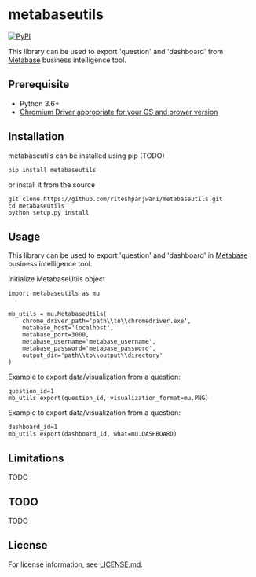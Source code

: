# metabaseutils
[![PyPI](https://img.shields.io/pypi/v/metabaseutils.svg)](https://pypi.python.org/pypi/metabaseutils)

This library can be used to export 'question' and 'dashboard' from [Metabase](https://www.metabase.com) business intelligence tool.

## Prerequisite
- Python 3.6+
- [Chromium Driver appropriate for your OS and brower version](https://chromedriver.chromium.org/downloads)

## Installation

metabaseutils can be installed using pip (TODO)

```
pip install metabaseutils
```

or install it from the source

```
git clone https://github.com/riteshpanjwani/metabaseutils.git
cd metabaseutils
python setup.py install
```

## Usage

This library can be used to export 'question' and 'dashboard' in [Metabase](https://www.metabase.com) business intelligence tool.

Initialize MetabaseUtils object

```
import metabaseutils as mu


mb_utils = mu.MetabaseUtils(
    chrome_driver_path='path\\to\\chromedriver.exe',
    metabase_host='localhost',
    metabase_port=3000,
    metabase_username='metabase_username',
    metabase_password='metabase_password',
    output_dir='path\\to\\output\\directory'
)

```

Example to export data/visualization from a question:

```
question_id=1
mb_utils.export(question_id, visualization_format=mu.PNG)

```

Example to export data/visualization from a question:

```
dashboard_id=1
mb_utils.export(dashboard_id, what=mu.DASHBOARD)

```

## Limitations

TODO

## TODO

TODO

## License
For license information, see [LICENSE.md](LICENSE.md).

